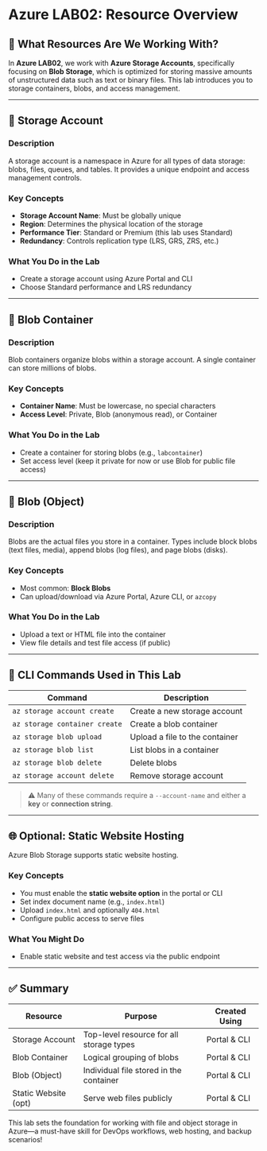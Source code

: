 # Azure LAB02: Resource Overview

## 🔧 What Resources Are We Working With?

In **Azure LAB02**, we work with **Azure Storage Accounts**, specifically focusing on **Blob Storage**, which is optimized for storing massive amounts of unstructured data such as text or binary files. This lab introduces you to storage containers, blobs, and access management.

---

## 📂 Storage Account

### Description
A storage account is a namespace in Azure for all types of data storage: blobs, files, queues, and tables. It provides a unique endpoint and access management controls.

### Key Concepts
- **Storage Account Name**: Must be globally unique
- **Region**: Determines the physical location of the storage
- **Performance Tier**: Standard or Premium (this lab uses Standard)
- **Redundancy**: Controls replication type (LRS, GRS, ZRS, etc.)

### What You Do in the Lab
- Create a storage account using Azure Portal and CLI
- Choose Standard performance and LRS redundancy

---

## 🏦 Blob Container

### Description
Blob containers organize blobs within a storage account. A single container can store millions of blobs.

### Key Concepts
- **Container Name**: Must be lowercase, no special characters
- **Access Level**: Private, Blob (anonymous read), or Container

### What You Do in the Lab
- Create a container for storing blobs (e.g., `labcontainer`)
- Set access level (keep it private for now or use Blob for public file access)

---

## 📅 Blob (Object)

### Description
Blobs are the actual files you store in a container. Types include block blobs (text files, media), append blobs (log files), and page blobs (disks).

### Key Concepts
- Most common: **Block Blobs**
- Can upload/download via Azure Portal, Azure CLI, or `azcopy`

### What You Do in the Lab
- Upload a text or HTML file into the container
- View file details and test file access (if public)

---

## 🔢 CLI Commands Used in This Lab

| Command                                             | Description                                  |
|----------------------------------------------------|----------------------------------------------|
| `az storage account create`                        | Create a new storage account                |
| `az storage container create`                      | Create a blob container                     |
| `az storage blob upload`                           | Upload a file to the container              |
| `az storage blob list`                             | List blobs in a container                   |
| `az storage blob delete`                           | Delete blobs                                |
| `az storage account delete`                        | Remove storage account                      |

> ⚠️ Many of these commands require a `--account-name` and either a **key** or **connection string**.

---

## 🌐 Optional: Static Website Hosting

Azure Blob Storage supports static website hosting.

### Key Concepts
- You must enable the **static website option** in the portal or CLI
- Set index document name (e.g., `index.html`)
- Upload `index.html` and optionally `404.html`
- Configure public access to serve files

### What You Might Do
- Enable static website and test access via the public endpoint

---

## ✅ Summary

| Resource            | Purpose                                     | Created Using    |
|---------------------|----------------------------------------------|------------------|
| Storage Account     | Top-level resource for all storage types     | Portal & CLI     |
| Blob Container      | Logical grouping of blobs                    | Portal & CLI     |
| Blob (Object)       | Individual file stored in the container      | Portal & CLI     |
| Static Website (opt)| Serve web files publicly                     | Portal & CLI     |

This lab sets the foundation for working with file and object storage in Azure—a must-have skill for DevOps workflows, web hosting, and backup scenarios!